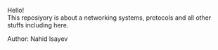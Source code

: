 Hello! </br>
This reposiyory is about a networking systems, protocols and all other stuffs including here.



Author: Nahid Isayev